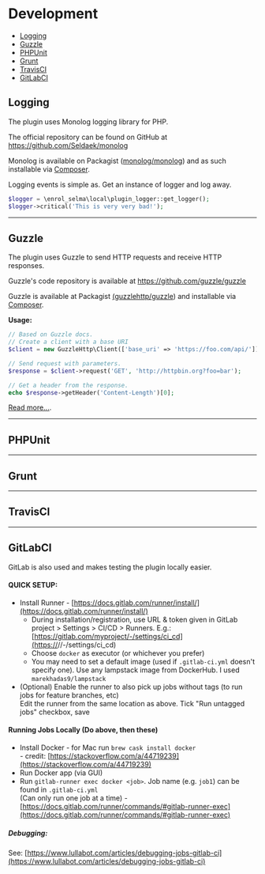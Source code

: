 # Development

- [Logging](#logging)
- [Guzzle](#guzzle)
- [PHPUnit](#phpunit)
- [Grunt](#grunt)
- [TravisCI](#travisci)
- [GitLabCI](#gitlabci)

## Logging

The plugin uses Monolog logging library for PHP.

The official repository can be found on GitHub at https://github.com/Seldaek/monolog

Monolog is available on Packagist ([monolog/monolog](http://packagist.org/packages/monolog/monolog))
and as such installable via [Composer](http://getcomposer.org/).

Logging events is simple as. Get an instance of logger and log away.
```php
$logger = \enrol_selma\local\plugin_logger::get_logger();
$logger->critical('This is very very bad!');
```
___
## Guzzle

The plugin uses Guzzle to send HTTP requests and receive HTTP responses.

Guzzle's code repository is available at https://github.com/guzzle/guzzle

Guzzle is available at Packagist [(guzzlehttp/guzzle](https://packagist.org/packages/guzzlehttp/guzzle))
and installable via [Composer](http://getcomposer.org/).

**Usage:**
```php
// Based on Guzzle docs.
// Create a client with a base URI
$client = new GuzzleHttp\Client(['base_uri' => 'https://foo.com/api/']);

// Send request with parameters.
$response = $client->request('GET', 'http://httpbin.org?foo=bar');

// Get a header from the response.
echo $response->getHeader('Content-Length')[0];
```

[Read more...](https://readthedocs.org/projects/guzzle/).
___
## PHPUnit
___
## Grunt
___
## TravisCI
___
## GitLabCI
GitLab is also used and makes testing the plugin locally easier.

#### QUICK SETUP:
* Install Runner - [https://docs.gitlab.com/runner/install/](https://docs.gitlab.com/runner/install/)
  * During installation/registration, use URL & token given in GitLab project > Settings > CI/CD > Runners. E.g.:<br>
    [https://gitlab.com/myproject/-/settings/ci_cd](https://<gitlabdomain>/<project>/-/settings/ci_cd)
  * Choose `docker` as executor (or whichever you prefer)
  * You may need to set a default image (used if `.gitlab-ci.yml` doesn't specify one). Use any lampstack image from DockerHub. I used `marekhadas9/lampstack`
* (Optional) Enable the runner to also pick up jobs without tags (to run jobs for feature branches, etc)<br>
  Edit the runner from the same location as above. Tick "Run untagged jobs" checkbox, save

#### Running Jobs Locally (Do above, then these)
* Install Docker - for Mac run `brew cask install docker`<br>- credit: [https://stackoverflow.com/a/44719239](https://stackoverflow.com/a/44719239)
* Run Docker app (via GUI)
* Run `gitlab-runner exec docker <job>`. Job name (e.g. `job1`) can be found in `.gitlab-ci.yml`<br>
  (Can only run one job at a time) - [https://docs.gitlab.com/runner/commands/#gitlab-runner-exec](https://docs.gitlab.com/runner/commands/#gitlab-runner-exec)
  
##### Debugging:
See: [https://www.lullabot.com/articles/debugging-jobs-gitlab-ci](https://www.lullabot.com/articles/debugging-jobs-gitlab-ci)